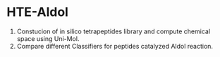 # HTE-Aldol

1.  Constucion of in silico tetrapeptides library and compute chemical space using Uni-Mol.
2.  Compare different Classifiers for peptides catalyzed Aldol reaction.

